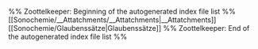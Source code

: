 %% Zoottelkeeper: Beginning of the autogenerated index file list  %%
 [[Sonochemie/__Attatchments/__Attatchments|__Attatchments]]
 [[Sonochemie/Glaubenssätze|Glaubenssätze]]
%% Zoottelkeeper: End of the autogenerated index file list  %%
